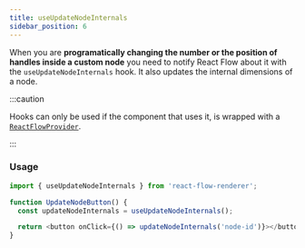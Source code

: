 ```yaml
---
title: useUpdateNodeInternals
sidebar_position: 6
---
```


When you are **programatically changing the number or the position of handles inside a custom node** you need to notify React Flow about it with the `useUpdateNodeInternals` hook. It also updates the internal dimensions of a node.

:::caution

Hooks can only be used if the component that uses it, is wrapped with a [`ReactFlowProvider`](/docs/api/react-flow-provider/).

:::

### Usage

```javascript
import { useUpdateNodeInternals } from 'react-flow-renderer';

function UpdateNodeButton() {
  const updateNodeInternals = useUpdateNodeInternals();

  return <button onClick={() => updateNodeInternals('node-id')}></button>;
}
```
